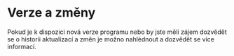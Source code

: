 # Verze a změny

Pokud je k dispozici nová verze programu nebo by jste měli zájem dozvědět se o historii aktualizací a změn je možno nahlédnout a dozvědět se více informací.

